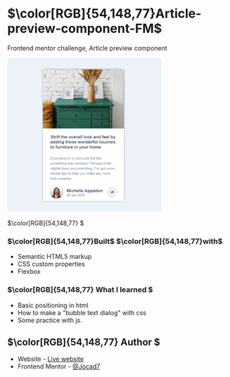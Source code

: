 # $\color[RGB]{54,148,77}Article-preview-component-FM$
Frontend mentor challenge, Article preview component

<kbd>
  <a href="https://article-preview-component-theta-eight.vercel.app">
    <img src="./assets/screenshot.png" width="350px" height="350px "alt="screenshot">
  </a>
</kbd>


$\color[RGB]{54,148,77} $


### $\color[RGB]{54,148,77}Built$ $\color[RGB]{54,148,77}with$
- Semantic HTML5 markup
- CSS custom properties
- Flexbox

### $\color[RGB]{54,148,77} What I learned $

- Basic positioning in html
- How to make a "bubble text dialog" with css
- Some practice with js.


## $\color[RGB]{54,148,77} Author $

- Website - [Live website](https://article-preview-component-theta-eight.vercel.app)
- Frontend Mentor - [@Jocad7](https://www.frontendmentor.io/profile/Jocad7)
